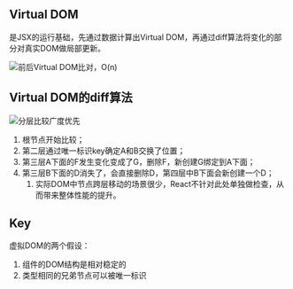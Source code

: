 ## Virtual DOM
是JSX的运行基础，先通过数据计算出Virtual DOM，再通过diff算法将变化的部分对真实DOM做局部更新。

![前后Virtual DOM比对，O(n)](/images/1650769065213-ec24dd85-e86e-452d-8d05-8201e0209caf.png)

## Virtual DOM的diff算法
![分层比较广度优先](/images/1650769146959-8ca08013-b427-4c19-9c51-94d9d211647d.png)

1. 根节点开始比较；
2. 第二层通过唯一标识key确定A和B交换了位置；
3. 第三层A下面的F发生变化变成了G，删除F，新创建G绑定到A下面；
4. 第三层B下面的D消失了，会直接删除D，第四层中B下面会新创建一个D；
    1. 实际DOM中节点跨层移动的场景很少，React不针对此处单独做检查，从而带来整体性能的提升。

## Key
虚拟DOM的两个假设：

1. 组件的DOM结构是相对稳定的
2. 类型相同的兄弟节点可以被唯一标识



